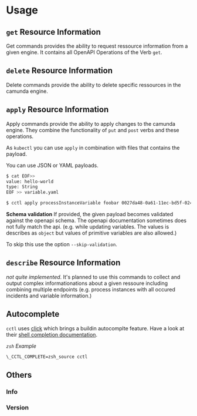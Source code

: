 # Usage

## `get` Resource Information

Get commands provides the ability to request ressource information from a given engine. It contains all OpenAPI Operations of the Verb `get`.

## `delete` Resource Information

Delete commands provide the ability to delete specific ressources in the camunda engine.

## `apply` Resource Information

Apply commands provide the ability to apply changes to the camunda engine. They combine the functionality of `put` and `post` verbs and these operations.

As `kubectl` you can use `apply` in combination with files that contains the payload.

You can use JSON or YAML payloads.

```bash
$ cat EOF>>
value: hello-world
type: String
EOF >> variable.yaml

$ cctl apply processInstanceVariable foobar 0027da48-0a61-11ec-bd5f-0242ac120014 -y variable.yml
```

**Schema validation**
If provided, the given payload becomes validated against the openapi schema. The openapi documentation sometimes does not fully match the api. (e.g. while updating variables. The values is describes as `object` but values of primitive variables are also allowed.)

To skip this use the option `--skip-validation`.

## `describe` Resource Information

_not quite implemented_. It's planned to use this commands to collect and output complex informationations about a given ressoure including combining multiple endpoints (e.g. process instances with all occured incidents and variable information.)

## Autocomplete

`cctl` uses [click](https://click.palletsprojects.com/) which brings a buildin
autocomplte feature. Have a look at their [shell completion documentation](https://click.palletsprojects.com/en/8.0.x/shell-completion/).

_`zsh` Example_

```bash
\_CCTL_COMPLETE=zsh_source cctl
```

## Others

### Info

### Version

